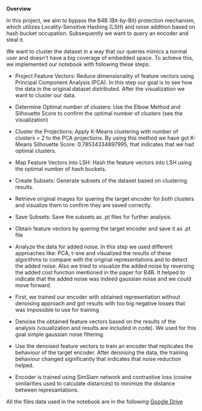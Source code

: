 **Overview**

In this project, we aim to bypass the B4B (Bit-by-Bit) protection mechanism, 
which utilizes Locality-Sensitive Hashing (LSH) and noise addition based on hash bucket occupation.
Subsequently we want to query an encoder and steal it. 

We want to cluster the dataset in a way that our queries mimics a normal user and doesn't have a big coverage of embedded space. To achieve this, we implemented our notebook with following these steps:

* Project Feature Vectors: Reduce dimensionality of feature vectors using Principal Component Analysis (PCA).
  In this step our goal is to see how the data in the original dataset distributed. After the visualization we want to   cluster our data.

* Determine Optimal number of clusters: Use the Elbow Method and Silhouette Score to confirm the optimal number of clusters (see the visualization)

* Cluster the Projections: Apply K-Means clustering with number of clusters = 2 to the PCA projections. By using this method we have got K-Means Silhouette Score: 0.78534334897995, that indicates that we had optimal clusters. 

* Map Feature Vectors into LSH: Hash the feature vectors into LSH using the optimal number of hash buckets.

* Create Subsets: Generate subsets of the dataset based on clustering results.
  
* Retrieve original images for quering the target encoder for both clusters and visualize them to confirm they are saved correctly. 

* Save Subsets: Save the subsets as .pt files for further analysis.
  

* Obtain feature vectors by quering the target encoder and save it as .pt file
  
* Analyze the data for added noise. In this step we used different approaches like: PCA, t-sne and visualized the results of these algorithms to compare with the original representations and to detect the added noise. Also we tried to visualize the added noise by reversing the added cost function mentioned in the paper for B4B. It helped to indicate that the added noise was indeed gaussian noise and we could move forward. 
  
* First, we trained our encoder with obtained representation without denoising approach and got results with too big negative losses that was impossible to use for training

* Denoise the obtained feature vectors based on the results of the analysis (visualization and results are included in code). We used for this goal simple gaussian noise filtering.
  
* Use the denoised feature vectors to train an encoder that replicates the behaviour of the target encoder. After denoising the data, the training behaviour changed significantly that indicates that noise reduction helped. 
  
* Encoder is trained using SimSiam network and contrastive loss (cosine similarities used to calculate distances) to minimize the distance between represantations. 


All the files data used in the notebook are in the following [Google Drive](https://drive.google.com/drive/folders/1tBfVN5VosF7xBIGjrBZtR8KZuDyHOdPj?usp=drive_link)

